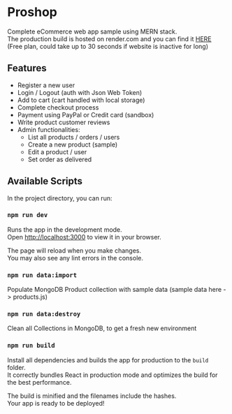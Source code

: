 # Proshop

Complete eCommerce web app sample using MERN stack. \
The production build is hosted on render.com and you can find it [HERE](https://proshop-a2fe.onrender.com/)\
(Free plan, could take up to 30 seconds if website is inactive for long)

## Features

- Register a new user
- Login / Logout (auth with Json Web Token)
- Add to cart (cart handled with local storage)
- Complete checkout process
- Payment using PayPal or Credit card (sandbox)
- Write product customer reviews
- Admin functionalities:
  - List all products / orders / users
  - Create a new product (sample)
  - Edit a product / user
  - Set order as delivered

## Available Scripts

In the project directory, you can run:

### `npm run dev`

Runs the app in the development mode.\
Open [http://localhost:3000](http://localhost:3000) to view it in your browser.

The page will reload when you make changes.\
You may also see any lint errors in the console.

### `npm run data:import`

Populate MongoDB Product collection with sample data (sample data here -> products.js)

### `npm run data:destroy`

Clean all Collections in MongoDB, to get a fresh new environment

### `npm run build`

Install all dependencies and builds the app for production to the `build` folder.\
It correctly bundles React in production mode and optimizes the build for the best performance.

The build is minified and the filenames include the hashes.\
Your app is ready to be deployed!
